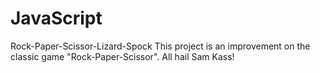 # JavaScript
 
Rock-Paper-Scissor-Lizard-Spock
This project is an improvement on the classic game "Rock-Paper-Scissor". All hail Sam Kass!
